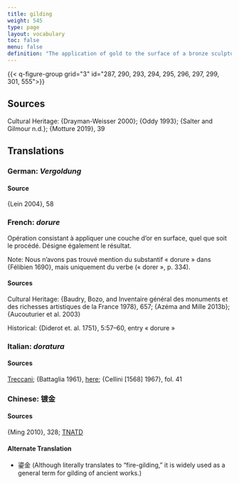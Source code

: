 ```yaml
---
title: gilding
weight: 545
type: page
layout: vocabulary
toc: false
menu: false
definition: "The application of gold to the surface of a bronze sculpture. This can be achieved by a variety of methods. Traditionally gilding was mainly undertaken using leaf gilding or mercury gilding. Starting in the nineteenth century, electrochemical plating or deposition began to be used, as well as gold powder paint or wax. See [I.7](#I.7)."
---
```


{{< q-figure-group grid="3" id="287, 290, 293, 294, 295, 296, 297, 299, 301, 555">}}

## Sources

Cultural Heritage: {Drayman-Weisser 2000}; {Oddy 1993}; {Salter and Gilmour n.d.}; {Motture 2019}, 39

## Translations

<div class="accordion">

### **German**: *Vergoldung*

#### Source

{Lein 2004}, 58

### **French**: *dorure*

Opération consistant à appliquer une couche d’or en surface, quel que soit le procédé. Désigne également le résultat.

<div class="backmatter">
Note: Nous n’avons pas trouvé mention du substantif « dorure » dans {Félibien 1690}, mais uniquement du verbe (« dorer », p. 334).
</div>

#### Sources

Cultural Heritage: {Baudry, Bozo, and Inventaire général des monuments et des richesses artistiques de la France 1978}, 657; {Azéma and Mille 2013b}; {Aucouturier et al. 2003}

Historical: {Diderot et. al. 1751}, 5:57–60, entry « dorure »

### **Italian**: *doratura*

#### Sources

[Treccani](http://www.treccani.it/vocabolario/doratura/); {Battaglia 1961}, [here](http://www.gdli.it/pdf_viewer/Scripts/pdf.js/web/viewer.asp?file=/PDF/GDLI04/GDLI_04_ocr_970.pdf&parola=doratura); {Cellini [1568] 1967}, fol. 41

### **Chinese**: 镀金

#### Sources

{Ming 2010}, 328; [TNATD](https://terms.naer.edu.tw/detail/633619/?index=1)

#### Alternate Translation

- 鎏金 (Although literally translates to “fire-gilding,” it is widely used as a general term for gilding of ancient works.)

</div>
